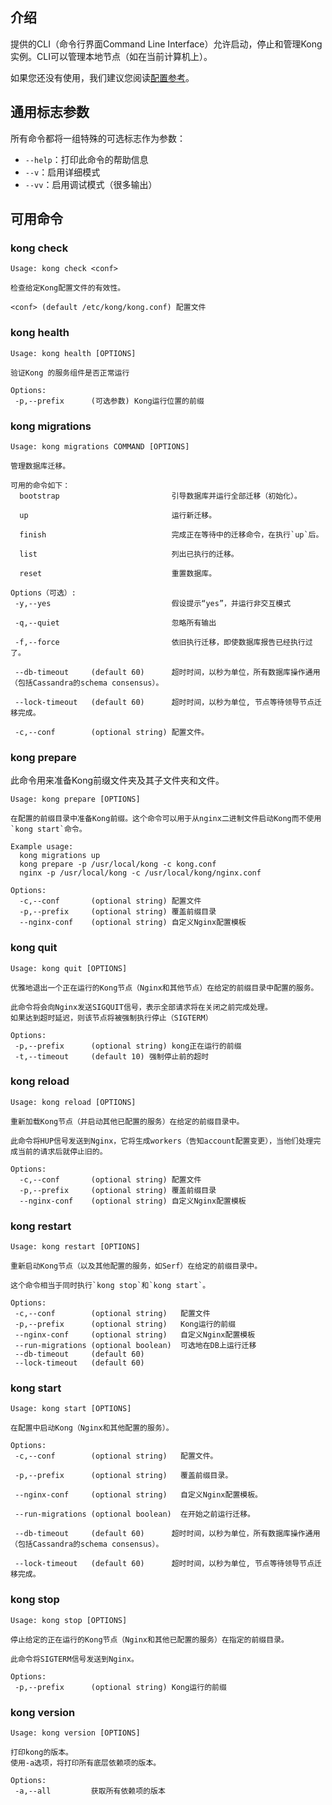 
## 介绍
提供的CLI（命令行界面Command Line Interface）允许启动，停止和管理Kong实例。CLI可以管理本地节点（如在当前计算机上）。

如果您还没有使用，我们建议您阅读[配置参考](https://docs.konghq.com/1.0.x/configuration)。

## 通用标志参数

所有命令都将一组特殊的可选标志作为参数：

- `--help`：打印此命令的帮助信息
- `--v`：启用详细模式
- `--vv`：启用调试模式（很多输出）

## 可用命令

### kong check

```
Usage: kong check <conf>

检查给定Kong配置文件的有效性。

<conf> (default /etc/kong/kong.conf) 配置文件

```

### kong health

```
Usage: kong health [OPTIONS]

验证Kong 的服务组件是否正常运行

Options:
 -p,--prefix      (可选参数) Kong运行位置的前缀

```

### kong migrations

```
Usage: kong migrations COMMAND [OPTIONS]

管理数据库迁移。

可用的命令如下：
  bootstrap                         引导数据库并运行全部迁移（初始化）。

  up                                运行新迁移。

  finish                            完成正在等待中的迁移命令，在执行`up`后。

  list                              列出已执行的迁移。

  reset                             重置数据库。

Options（可选）:
 -y,--yes                           假设提示“yes”，并运行非交互模式

 -q,--quiet                         忽略所有输出

 -f,--force                         依旧执行迁移，即使数据库报告已经执行过了。

 --db-timeout     (default 60)      超时时间，以秒为单位，所有数据库操作通用（包括Cassandra的schema consensus）。

 --lock-timeout   (default 60)      超时时间，以秒为单位, 节点等待领导节点迁移完成。

 -c,--conf        (optional string) 配置文件。

```

### kong prepare

此命令用来准备Kong前缀文件夹及其子文件夹和文件。

```
Usage: kong prepare [OPTIONS]

在配置的前缀目录中准备Kong前缀。这个命令可以用于从nginx二进制文件启动Kong而不使用`kong start`命令。

Example usage:
  kong migrations up
  kong prepare -p /usr/local/kong -c kong.conf
  nginx -p /usr/local/kong -c /usr/local/kong/nginx.conf

Options:
  -c,--conf       (optional string) 配置文件
  -p,--prefix     (optional string) 覆盖前缀目录
  --nginx-conf    (optional string) 自定义Nginx配置模板

```

### kong quit

```
Usage: kong quit [OPTIONS]

优雅地退出一个正在运行的Kong节点（Nginx和其他节点）在给定的前缀目录中配置的服务。

此命令将会向Nginx发送SIGQUIT信号，表示全部请求将在关闭之前完成处理。
如果达到超时延迟，则该节点将被强制执行停止（SIGTERM）

Options:
 -p,--prefix      (optional string) kong正在运行的前缀
 -t,--timeout     (default 10) 强制停止前的超时

```

### kong reload

```
Usage: kong reload [OPTIONS]

重新加载Kong节点（并启动其他已配置的服务）在给定的前缀目录中。

此命令将HUP信号发送到Nginx，它将生成workers（告知account配置变更），当他们处理完成当前的请求后就停止旧的。

Options:
  -c,--conf       (optional string) 配置文件
  -p,--prefix     (optional string) 覆盖前缀目录
  --nginx-conf    (optional string) 自定义Nginx配置模板

```

### kong restart

```
Usage: kong restart [OPTIONS]

重新启动Kong节点（以及其他配置的服务，如Serf）在给定的前缀目录中。

这个命令相当于同时执行`kong stop`和`kong start`。

Options:
 -c,--conf        (optional string)   配置文件
 -p,--prefix      (optional string)   Kong运行的前缀
 --nginx-conf     (optional string)   自定义Nginx配置模板
 --run-migrations (optional boolean)  可选地在DB上运行迁移
 --db-timeout     (default 60)
 --lock-timeout   (default 60)

```

### kong start

```
Usage: kong start [OPTIONS]

在配置中启动Kong（Nginx和其他配置的服务）。

Options:
 -c,--conf        (optional string)   配置文件。

 -p,--prefix      (optional string)   覆盖前缀目录。

 --nginx-conf     (optional string)   自定义Nginx配置模板。

 --run-migrations (optional boolean)  在开始之前运行迁移。

 --db-timeout     (default 60)      超时时间，以秒为单位，所有数据库操作通用（包括Cassandra的schema consensus）。

 --lock-timeout   (default 60)      超时时间，以秒为单位, 节点等待领导节点迁移完成。

```

### kong stop

```
Usage: kong stop [OPTIONS]

停止给定的正在运行的Kong节点（Nginx和其他已配置的服务）在指定的前缀目录。

此命令将SIGTERM信号发送到Nginx。

Options:
 -p,--prefix      (optional string) Kong运行的前缀

```

### kong version

```
Usage: kong version [OPTIONS]

打印kong的版本。
使用-a选项，将打印所有底层依赖项的版本。

Options:
 -a,--all         获取所有依赖项的版本

```

